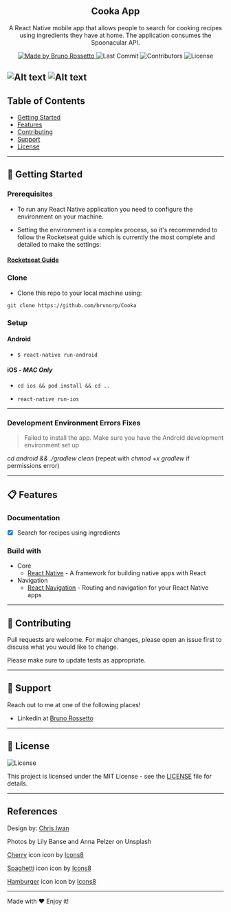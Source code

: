 <h2 align="center">
  Cooka App
</h2>

<p align="center">A React Native mobile app that allows people to search for cooking recipes using ingredients they have at home. The application consumes the Spoonacular API.</p>

<p align="center">
  <a href="https://github.com/brunorp">
    <img alt="Made by Bruno Rossetto" src="https://img.shields.io/badge/made%20by-Bruno%20Rossetto-blue">
  </a>

  <img alt="Last Commit" src="https://img.shields.io/github/last-commit/brunorp/Cooka">

  <img alt="Contributors" src="https://img.shields.io/github/contributors/brunorp/Cooka">

  <img alt="License" src="https://img.shields.io/badge/license-MIT-orange">
</p>

![Alt text](https://i.imgur.com/TLEaoIx.jpg "Menu")
![Alt text](https://i.imgur.com/sFOS2DM.jpg "Results")
---

## Table of Contents

<ul>
  <li><a href="#-getting-started">Getting Started</a></li>
  <li><a href="#-features">Features</a></li>
  <li><a href="#-contributing">Contributing</a></li>
  <li><a href="#-support">Support</a></li>
  <li><a href="#-license">License</a></li>
</ul>

---

## 🚀 Getting Started

### Prerequisites

- To run any React Native application you need to configure the environment on your machine.

- Setting the environment is a complex process, so it's recommended to follow the Rocketseat guide which is currently the most complete and detailed to make the settings:

#### [**Rocketseat Guide**](https://react-native.rocketseat.dev/)

### Clone

- Clone this repo to your local machine using:

```
git clone https://github.com/brunorp/Cooka
```

### Setup

#### Android

- `$ react-native run-android`

#### iOS - _MAC Only_

- `cd ios && pod install && cd ..`

- `react-native run-ios`

---

### Development Environment Errors Fixes
> Failed to install the app. Make sure you have the Android development environment set up

*cd android && ./gradlew clean* (repeat with *chmod +x gradlew* if permissions error)

---

## 📋 Features

### Documentation

- [x] Search for recipes using ingredients

### Build with

- Core
  - [React Native](https://reactnative.dev/) - A framework for building native apps with React
- Navigation
  - [React Navigation](https://reactnavigation.org/) - Routing and navigation for your React Native apps

---

## 🤔 Contributing

Pull requests are welcome. For major changes, please open an issue first to discuss what you would like to change.
 
Please make sure to update tests as appropriate.

---

## 📌 Support

Reach out to me at one of the following places!

- Linkedin at [Bruno Rossetto](https://www.linkedin.com/in/bruno-rossetto/)

---

## 📝 License

<img alt="License" src="https://img.shields.io/badge/license-MIT-%2304D361">

This project is licensed under the MIT License - see the [LICENSE](LICENSE) file for details.

---

## References

Design by: [Chris Iwan](https://dribbble.com/shots/6988643-Cookbook-Recipes-Animation?utm_source=pinterest&utm_campaign=pinterest_shot&utm_content=Cookbook%20Recipes%20Animation&utm_medium=Social_Share)

Photos by Lily Banse and Anna Pelzer on Unsplash

[Cherry](https://icons8.com/icons/set/cherry) icon icon by [Icons8](https://icons8.com)

[Spaghetti](https://icons8.com/icons/set/spaghetti) icon icon by [Icons8](https://icons8.com)

[Hamburger](https://icons8.com/icons/set/hamburger) icon icon by [Icons8](https://icons8.com)

---

Made with ♥ Enjoy it!
